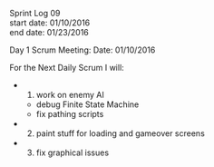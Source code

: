 Sprint Log 09 <br>
start date: 01/10/2016 <br>
end date: 01/23/2016 <br>

Day 1 Scrum Meeting:
Date: 01/10/2016


For the Next Daily Scrum I will:
 - 1. work on enemy AI
	 - debug Finite State Machine
	 - fix pathing scripts
 - 2. paint stuff for loading and gameover screens
 - 3. fix graphical issues